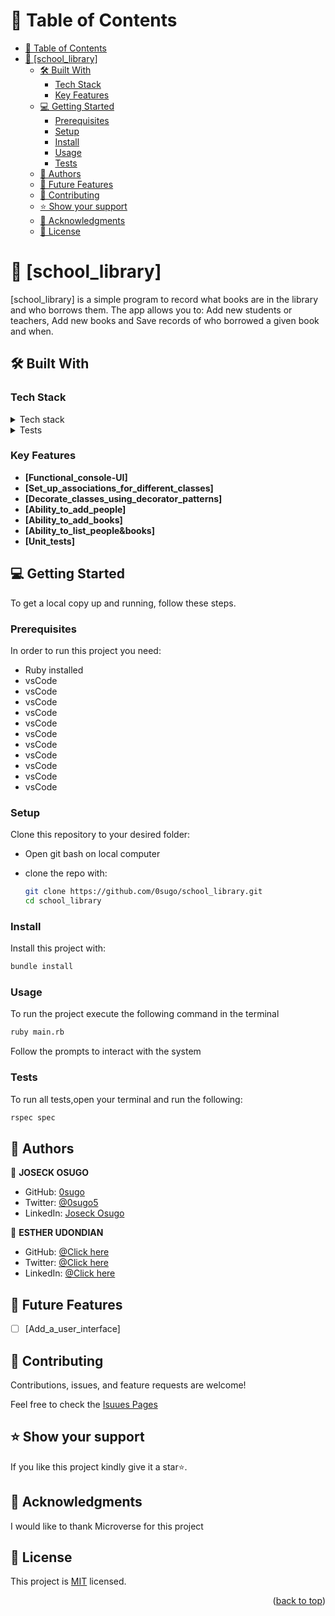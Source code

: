 <!-- TABLE OF CONTENTS -->

# 📗 Table of Contents

- [📗 Table of Contents](#-table-of-contents)
- [📖 \[school\_library\] ](#-school_library-)
  - [🛠 Built With ](#-built-with-)
    - [Tech Stack ](#tech-stack-)
    - [Key Features ](#key-features-)
  - [💻 Getting Started ](#-getting-started-)
    - [Prerequisites](#prerequisites)
    - [Setup](#setup)
    - [Install](#install)
    - [Usage](#usage)
    - [Tests](#tests)
  - [👥 Authors ](#-authors-)
  - [🔭 Future Features ](#-future-features-)
  - [🤝 Contributing ](#-contributing-)
  - [⭐️ Show your support ](#️-show-your-support-)
  - [🙏 Acknowledgments ](#-acknowledgments-)
  - [📝 License ](#-license-)

<!-- PROJECT DESCRIPTION -->
# 📖 [school_library] <a name="about-project"></a>

 [school_library] is a simple program to record what books are in the library and who borrows them. The app allows you to: Add new students or teachers, Add new books and Save records of who borrowed a given book and when.

## 🛠 Built With <a name="built-with"></a>

### Tech Stack <a name="tech-stack"></a>

<details>
<summary>Tech stack</summary>
  <ul>
    <li><a href="https://www.ruby-lang.org/en/">Ruby</a></li>
  </ul>
</details>

<details>
<summary>Tests</summary>
  <ul>
    <li><a href="https://rspec.info/">RSpec</a></li>
  </ul>
</details>

### Key Features <a name="key-features"></a>

- **[Functional_console-UI]**
- **[Set_up_associations_for_different_classes]**
- **[Decorate_classes_using_decorator_patterns]**
- **[Ability_to_add_people]**
- **[Ability_to_add_books]**
- **[Ability_to_list_people&books]**
- **[Unit_tests]**

<!-- GETTING STARTED -->

## 💻 Getting Started <a name="getting-started"></a>

To get a local copy up and running, follow these steps.

### Prerequisites

In order to run this project you need:
 - Ruby installed
 - vsCode
 - vsCode
 - vsCode
 - vsCode
 - vsCode
 - vsCode
 - vsCode
 - vsCode
 - vsCode
 - vsCode
 - vsCode

### Setup

Clone this repository to your desired folder:
- Open git bash on local computer
- clone the repo with:

  ```sh
  git clone https://github.com/0sugo/school_library.git
  cd school_library
  ```

### Install

Install this project with:

```sh
bundle install
```

### Usage

To run the project execute the following command in the terminal
```sh
ruby main.rb
```
Follow the prompts to interact with the system


### Tests
To  run all tests,open your terminal and run the following:
```sh
rspec spec
```


## 👥 Authors <a name="authors"></a>

👤 **JOSECK OSUGO**

- GitHub: [0sugo](https://github.com/0sugo)
- Twitter: [@0sugo5](https://twitter.com/osugo5)
- LinkedIn: [Joseck Osugo](https://www.linkedin.com/in/joseck-osugo/)


👤 **ESTHER UDONDIAN**

- GitHub: [@Click here](https://github.com/eudondian)
- Twitter: [@Click here](https://twitter.com/EUdondian)
- LinkedIn: [@Click here](https://www.linkedin.com/in/esther-udondian/)



<!-- FUTURE FEATURES -->

## 🔭 Future Features <a name="future-features"></a>

- [ ] [Add_a_user_interface]

<!-- CONTRIBUTING -->

## 🤝 Contributing <a name="contributing"></a>

Contributions, issues, and feature requests are welcome!

Feel free to check the [Isuues Pages](https://github.com/0sugo/school_library/issues)


<!-- SUPPORT -->

## ⭐️ Show your support <a name="support"></a>

If you like this project kindly give it a star⭐️.


<!-- ACKNOWLEDGEMENTS -->

## 🙏 Acknowledgments <a name="acknowledgements"></a>

I would like to thank Microverse for this project

<!-- LICENSE -->

## 📝 License <a name="license"></a>

This project is [MIT](./LICENSE) licensed.

<p align="right">(<a href="#readme-top">back to top</a>)</p>
